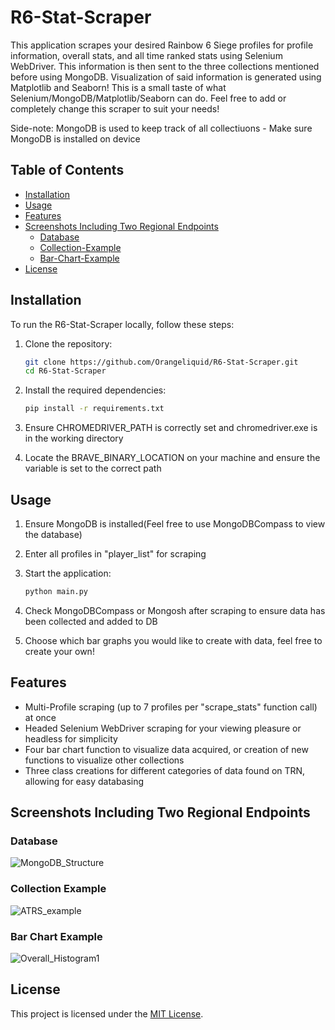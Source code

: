 # R6-Stat-Scraper

This application scrapes your desired Rainbow 6 Siege profiles for profile information, overall stats, and all time ranked stats using Selenium WebDriver. This information is then sent to the three collections mentioned before using MongoDB. Visualization of said information is generated using Matplotlib and Seaborn! This is a small taste of what Selenium/MongoDB/Matplotlib/Seaborn can do. Feel free to add or completely change this scraper to suit your needs!

Side-note: MongoDB is used to keep track of all collectiuons - Make sure MongoDB is installed on device

## Table of Contents

- [Installation](#installation)
- [Usage](#usage)
- [Features](#features)
- [Screenshots Including Two Regional Endpoints](#screenshots-including-two-regional-endpoints)
    - [Database](#database)
    - [Collection-Example](#collection-example)
    - [Bar-Chart-Example](#bar-chart-example)
- [License](#license)

## Installation

To run the R6-Stat-Scraper locally, follow these steps:

1. Clone the repository:
   ```bash
   git clone https://github.com/Orangeliquid/R6-Stat-Scraper.git
   cd R6-Stat-Scraper
   ```

2. Install the required dependencies:
   ```bash
   pip install -r requirements.txt
   ```

3. Ensure CHROMEDRIVER_PATH is correctly set and chromedriver.exe is in the working directory

4. Locate the BRAVE_BINARY_LOCATION on your machine and ensure the variable is set to the correct path

## Usage

1. Ensure MongoDB is installed(Feel free to use MongoDBCompass to view the database)

2. Enter all profiles in "player_list" for scraping

3. Start the application:
   ```bash
   python main.py
   ```
   
4. Check MongoDBCompass or Mongosh after scraping to ensure data has been collected and added to DB
   
5. Choose which bar graphs you would like to create with data, feel free to create your own!

## Features

- Multi-Profile scraping (up to 7 profiles per "scrape_stats" function call) at once
- Headed Selenium WebDriver scraping for your viewing pleasure or headless for simplicity
- Four bar chart function to visualize data acquired, or creation of new functions to visualize other collections
- Three class creations for different categories of data found on TRN, allowing for easy databasing

## Screenshots Including Two Regional Endpoints

### Database

![MongoDB_Structure](https://github.com/Orangeliquid/R6-Stat-Scraper/assets/127478612/ec75efbe-ed1e-4140-a107-6f07c4901232)

### Collection Example

![ATRS_example](https://github.com/Orangeliquid/R6-Stat-Scraper/assets/127478612/fc48770d-87e6-47b9-be51-a1973a6923b0)

### Bar Chart Example

![Overall_Histogram1](https://github.com/Orangeliquid/R6-Stat-Scraper/assets/127478612/7bad42c6-3e1d-4592-a113-cccd194826fe)

## License

This project is licensed under the [MIT License](LICENSE.txt).
